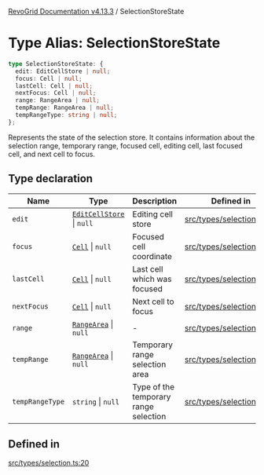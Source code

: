 [RevoGrid Documentation v4.13.3](README.md) / SelectionStoreState

# Type Alias: SelectionStoreState

```ts
type SelectionStoreState: {
  edit: EditCellStore | null;
  focus: Cell | null;
  lastCell: Cell | null;
  nextFocus: Cell | null;
  range: RangeArea | null;
  tempRange: RangeArea | null;
  tempRangeType: string | null;
};
```

Represents the state of the selection store.
It contains information about the selection range, temporary range,
focused cell, editing cell, last focused cell, and next cell to focus.

## Type declaration

| Name | Type | Description | Defined in |
| ------ | ------ | ------ | ------ |
| `edit` | [`EditCellStore`](Interface.EditCellStore.md) \| `null` | Editing cell store | [src/types/selection.ts:37](https://github.com/revolist/revogrid/blob/827fce61250cb005ab132b3ed11b8ae836712e7b/src/types/selection.ts#L37) |
| `focus` | [`Cell`](Interface.Cell.md) \| `null` | Focused cell coordinate | [src/types/selection.ts:33](https://github.com/revolist/revogrid/blob/827fce61250cb005ab132b3ed11b8ae836712e7b/src/types/selection.ts#L33) |
| `lastCell` | [`Cell`](Interface.Cell.md) \| `null` | Last cell which was focused | [src/types/selection.ts:41](https://github.com/revolist/revogrid/blob/827fce61250cb005ab132b3ed11b8ae836712e7b/src/types/selection.ts#L41) |
| `nextFocus` | [`Cell`](Interface.Cell.md) \| `null` | Next cell to focus | [src/types/selection.ts:45](https://github.com/revolist/revogrid/blob/827fce61250cb005ab132b3ed11b8ae836712e7b/src/types/selection.ts#L45) |
| `range` | [`RangeArea`](TypeAlias.RangeArea.md) \| `null` | - | [src/types/selection.ts:21](https://github.com/revolist/revogrid/blob/827fce61250cb005ab132b3ed11b8ae836712e7b/src/types/selection.ts#L21) |
| `tempRange` | [`RangeArea`](TypeAlias.RangeArea.md) \| `null` | Temporary range selection area | [src/types/selection.ts:25](https://github.com/revolist/revogrid/blob/827fce61250cb005ab132b3ed11b8ae836712e7b/src/types/selection.ts#L25) |
| `tempRangeType` | `string` \| `null` | Type of the temporary range selection | [src/types/selection.ts:29](https://github.com/revolist/revogrid/blob/827fce61250cb005ab132b3ed11b8ae836712e7b/src/types/selection.ts#L29) |

## Defined in

[src/types/selection.ts:20](https://github.com/revolist/revogrid/blob/827fce61250cb005ab132b3ed11b8ae836712e7b/src/types/selection.ts#L20)
